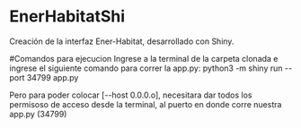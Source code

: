 # EnerHabitatShi
Creación de la interfaz Ener-Habitat, desarrollado con Shiny.

#Comandos para ejecucion
Ingrese a la terminal de la carpeta clonada e ingrese el siguiente comando para correr la app.py: 
python3 -m shiny run --port 34799 app.py	

Pero para poder colocar [--host 0.0.0.o], necesitara dar todos los permisoso de acceso desde la terminal, al puerto en donde corre nuestra app.py (34799)
